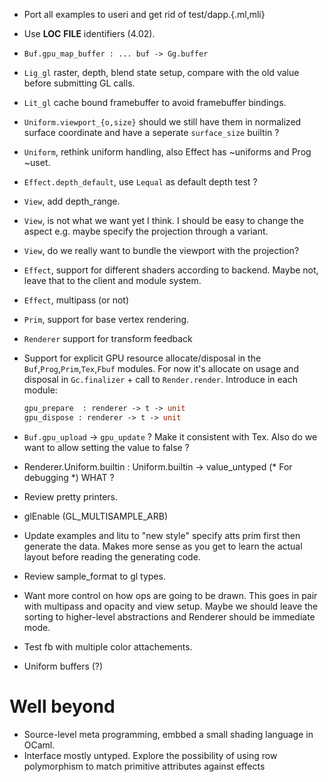 
* Port all examples to useri and get rid of test/dapp.{.ml,mli}

* Use __LOC__ __FILE__ identifiers (4.02). 
* `Buf.gpu_map_buffer : ... buf -> Gg.buffer` 
* `Lig_gl` raster, depth, blend state setup, compare with 
   the old value before submitting GL calls.
* `Lit_gl` cache bound framebuffer to avoid framebuffer bindings.
* `Uniform.viewport_{o,size}` should we still have them in normalized
  surface coordinate and have a seperate `surface_size` builtin ?
* `Uniform`, rethink uniform handling, also Effect has ~uniforms and Prog ~uset. 
* `Effect.depth_default`, use `Lequal` as default depth test ? 
* `View`, add depth_range. 
* `View`, is not what we want yet I think. I should be easy to change 
  the aspect e.g. maybe specify the projection through a variant.
* `View`, do we really want to bundle the viewport with the projection? 
* `Effect`, support for different shaders according to backend. Maybe
   not, leave that to the client and module system. 
* `Effect`, multipass (or not)
* `Prim`, support for base vertex rendering.
* `Renderer` support for transform feedback 
* Support for explicit GPU resource allocate/disposal in the
  `Buf`,`Prog`,`Prim`,`Tex`,`Fbuf` modules. For now it's allocate on usage 
  and disposal in `Gc.finalizer` + call to `Render.render`. Introduce in each 
  module: 
  ```ocaml
  gpu_prepare  : renderer -> t -> unit 
  gpu_dispose : renderer -> t -> unit
  ```
* `Buf.gpu_upload` -> `gpu_update` ? Make it consistent with Tex.
  Also do we want to allow setting the value to false ?
* Renderer.Uniform.builtin : Uniform.builtin -> value_untyped 
  (* For debugging *) WHAT ?
* Review pretty printers. 
* glEnable (GL_MULTISAMPLE_ARB)
* Update examples and litu to "new style" specify atts prim first
  then generate the data. Makes more sense as you get to learn the
  actual layout before reading the generating code.
* Review sample_format to gl types. 
* Want more control on how ops are going to be drawn. This goes 
  in pair with multipass and opacity and view setup. 
  Maybe we should leave the sorting to higher-level abstractions and
  Renderer should be immediate mode. 
* Test fb with multiple color attachements. 
* Uniform buffers (?)

# Well beyond 

* Source-level meta programming, embbed a small shading language in
  OCaml.
* Interface mostly untyped. Explore the possibility of using 
  row polymorphism to match primitive attributes against effects

